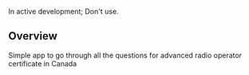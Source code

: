 In active development; Don't use.

## Overview
Simple app to go through all the questions for advanced radio operator certificate in Canada

